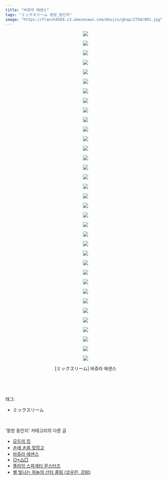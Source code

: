 ```yaml
---
title: "바쥬라 에센스"
tags: "ミックスリーム 동방_동인지"
image: "https://franch4569.s3.amazonaws.com/doujin/ghap/2750/001.jpg"
---
```

<div class="article">
<p style="text-align: center; clear: none; float: none;"><img src="{{ site.imgserver2 }}/ghap/2750/001.jpg"/></p>
<p style="text-align: center; clear: none; float: none;"><img src="{{ site.imgserver2 }}/ghap/2750/002.jpg"/></p>
<p style="text-align: center; clear: none; float: none;"><img src="{{ site.imgserver2 }}/ghap/2750/003.jpg"/></p>
<p style="text-align: center; clear: none; float: none;"><img src="{{ site.imgserver2 }}/ghap/2750/004.jpg"/></p>
<p style="text-align: center; clear: none; float: none;"><img src="{{ site.imgserver2 }}/ghap/2750/005.jpg"/></p>
<p style="text-align: center; clear: none; float: none;"><img src="{{ site.imgserver2 }}/ghap/2750/006.jpg"/></p>
<p style="text-align: center; clear: none; float: none;"><img src="{{ site.imgserver2 }}/ghap/2750/007.jpg"/></p>
<p style="text-align: center; clear: none; float: none;"><img src="{{ site.imgserver2 }}/ghap/2750/008.jpg"/></p>
<p style="text-align: center; clear: none; float: none;"><img src="{{ site.imgserver2 }}/ghap/2750/009.jpg"/></p>
<p style="text-align: center; clear: none; float: none;"><img src="{{ site.imgserver2 }}/ghap/2750/010.jpg"/></p>
<p style="text-align: center; clear: none; float: none;"><img src="{{ site.imgserver2 }}/ghap/2750/011.jpg"/></p>
<p style="text-align: center; clear: none; float: none;"><img src="{{ site.imgserver2 }}/ghap/2750/012.jpg"/></p>
<p style="text-align: center; clear: none; float: none;"><img src="{{ site.imgserver2 }}/ghap/2750/013.jpg"/></p>
<p style="text-align: center; clear: none; float: none;"><img src="{{ site.imgserver2 }}/ghap/2750/014.jpg"/></p>
<p style="text-align: center; clear: none; float: none;"><img src="{{ site.imgserver2 }}/ghap/2750/015.jpg"/></p>
<p style="text-align: center; clear: none; float: none;"><img src="{{ site.imgserver2 }}/ghap/2750/016.jpg"/></p>
<p style="text-align: center; clear: none; float: none;"><img src="{{ site.imgserver2 }}/ghap/2750/017.jpg"/></p>
<p style="text-align: center; clear: none; float: none;"><img src="{{ site.imgserver2 }}/ghap/2750/018.jpg"/></p>
<p style="text-align: center; clear: none; float: none;"><img src="{{ site.imgserver2 }}/ghap/2750/019.jpg"/></p>
<p style="text-align: center; clear: none; float: none;"><img src="{{ site.imgserver2 }}/ghap/2750/020.jpg"/></p>
<p style="text-align: center; clear: none; float: none;"><img src="{{ site.imgserver2 }}/ghap/2750/021.jpg"/></p>
<p style="text-align: center; clear: none; float: none;"><img src="{{ site.imgserver2 }}/ghap/2750/022.jpg"/></p>
<p style="text-align: center; clear: none; float: none;"><img src="{{ site.imgserver2 }}/ghap/2750/023.jpg"/></p>
<p style="text-align: center; clear: none; float: none;"><img src="{{ site.imgserver2 }}/ghap/2750/024.jpg"/></p>
<p style="text-align: center; clear: none; float: none;"><img src="{{ site.imgserver2 }}/ghap/2750/025.jpg"/></p>
<p style="text-align: center; clear: none; float: none;"><img src="{{ site.imgserver2 }}/ghap/2750/026.jpg"/></p>
<p style="text-align: center; clear: none; float: none;"><img src="{{ site.imgserver2 }}/ghap/2750/027.jpg"/></p>
<p style="text-align: center; clear: none; float: none;"><img src="{{ site.imgserver2 }}/ghap/2750/028.jpg"/></p>
<p style="text-align: center; clear: none; float: none;"><img src="{{ site.imgserver2 }}/ghap/2750/029.jpg"/></p>
<p style="text-align: center; clear: none; float: none;"><img src="{{ site.imgserver2 }}/ghap/2750/030.jpg"/></p>
<p style="text-align: center; clear: none; float: none;"><img src="{{ site.imgserver2 }}/ghap/2750/031.jpg"/></p>
<p style="text-align: center; clear: none; float: none;"><img src="{{ site.imgserver2 }}/ghap/2750/032.jpg"/></p>
<p style="text-align: center; clear: none; float: none;"><img src="{{ site.imgserver2 }}/ghap/2750/033.jpg"/></p>
<p style="text-align: center; clear: none; float: none;"><img src="{{ site.imgserver2 }}/ghap/2750/034.jpg"/></p>
<p style="text-align: center; clear: none; float: none;"><img src="{{ site.imgserver2 }}/ghap/2750/035.jpg"/></p>
<p style="text-align: center; clear: none; float: none;">[ミックスリーム] 바쥬라 에센스</p>
<p><br/></p>
</div><br/>
<div class="tagTrail">
<p>태그: </p>
<ul>
<li>ミックスリーム</li>
</ul>
</div><br/>
<div class="another">
<p>'동방 동인지' 카테고리의 다른 글</p>
<ul>
<li><a href="/ghap_2752">모두의 집</a></li>
<li><a href="/ghap_2751">손에 손을 맞잡고</a></li>
<li><a href="/ghap_2750">바쥬라 에센스</a></li>
<li><a href="/ghap_2749">○×△□</a></li>
<li><a href="/ghap_2748">플라잉 스파게티 몬스터즈</a></li>
<li><a href="/ghap_2747">별 빛나는 하늘의 산타 콜링 (코우린, 강림)</a></li>
</ul>
</div><br/>
<div class="cb_module cb_fluid">
<div class="cb_wrt cb_profile">
</div><!-- commentList close -->
</div><br/>
